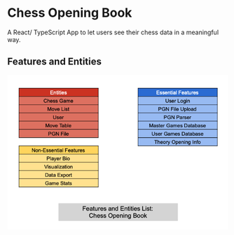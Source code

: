 # Chess Opening Book
A React/ TypeScript App to let users see their chess data in a meaningful way.

## Features and Entities
<img src="features-and-entities.png" alt="features and entities">